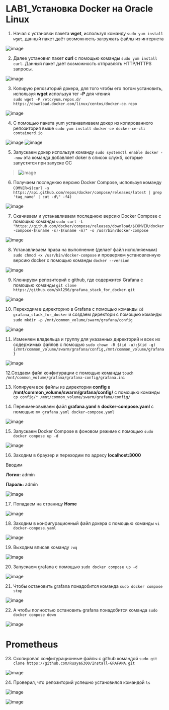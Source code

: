 # LAB1_Установка Docker на Oracle Linux
1. Начал с установки пакета <b>wget</b>, используя команду `sudo yum install wget`, данный пакет даёт возможность загружать файлы из интернета

![image](https://github.com/user-attachments/assets/0a360e80-de3a-4ba4-ba61-820676431910)

2. Далее установил пакет <b>curl</b> с помощью команды ``sudo yum install curl``. Данный пакет даёт возможность отправлять HTTP/HTTPS запросы.

![image](https://github.com/user-attachments/assets/f6dbb177-d27d-4afc-93b4-fc0fdf355471)

3. Копирую репозиторий докера, для того чтобы его потом установить, используя <b>wget</b> используя тег <b>-P</b> для чтения <br>``sudo wget -P /etc/yum.repos.d/ https://download.docker.com/linux/centos/docker-ce.repo``

![image](https://github.com/user-attachments/assets/a22d9f73-91be-4fc3-9c71-58cbb08edcc5)

4. C помощью пакета yum устанавливаем докер из копированного репозитория выше
`sudo yum install docker-ce docker-ce-cli containerd.io`

![image](https://github.com/user-attachments/assets/fe8fa00e-0b2c-4f72-9061-daaeac6b7e2b)
![image](https://github.com/user-attachments/assets/68d29c58-f217-4839-8142-6dd5ecc819ee)

5. Запускаем докер используя команду `sudo systemctl enable docker --now` эта команда добавляет doker в список служб, которые запустятся при запуске ОС

>![image](https://github.com/user-attachments/assets/8d6f1d10-89e2-46f4-9a41-df90a3f55baf)

6. Получаем последнюю версию Docker Compose, используя команду `COMVER=$(curl -s https://api.github.com/repos/docker/compose/releases/latest | grep 'tag_name' | cut -d\" -f4)`

![image](https://github.com/user-attachments/assets/9bf8675c-442d-4bfc-9eab-53b40a37405a)

7. Скачиваем и устанавливаем последнюю версию Docker Compose с помощью команды `sudo curl -L "https://github.com/docker/compose/releases/download/$COMVER/docker-compose-$(uname -s)-$(uname -m)" -o /usr/bin/docker-compose` 

![image](https://github.com/user-attachments/assets/79e40e16-9783-4cf3-9de3-ef2bf69280b5)

8. Устанавливаем права на выполнение (делает файл исполняемым) `sudo chmod +x /usr/bin/docker-compose` и проверяем установленную версию docker c помощью команды `docker --version`

![image](https://github.com/user-attachments/assets/d4d7bb88-d42d-46bc-a350-ebcb4f2c0ecc)

9. Клонируем репозиторий с github, где содержится Grafana с помощью команды `git clone https://github.com/skl256/grafana_stack_for_docker.git`

![image](https://github.com/user-attachments/assets/9872f907-9a25-40de-b9c0-9f7db0e1e02a)

10. Переходим в директорию в Grafana с помощью команды `cd grafana_stack_for_docker` и создаем директори с помощью команды `sudo mkdir -p /mnt/common_volume/swarm/grafana/config`

![image](https://github.com/user-attachments/assets/ee49d302-c202-4a89-9f77-b39019722589)

11. Изменяем владельца и группу для указанных директорий и всех их содержимых файлов с помощью `sudo chown -R $(id -u):$(id -g) {/mnt/common_volume/swarm/grafana/config,/mnt/common_volume/grafana}`

![image](https://github.com/user-attachments/assets/5e70a4e5-f74b-4c6c-a86f-08802eaaa55a)

12.Создаем файл конфигурации с помощью команды `touch /mnt/common_volume/grafana/grafana-config/grafana.ini`

13. Копируем все файлы из директории <b>config</b> в <b>/mnt/common_volume/swarm/grafana/config/</b> c помощью команды `cp config/* /mnt/common_volume/swarm/grafana/config/`

14. Переименовываем файл <b>grafana.yaml</b> в <b>docker-compose.yaml</b> с помощью `mv grafana.yaml docker-compose.yaml`

![image](https://github.com/user-attachments/assets/9be473f4-f86e-423b-9a9c-c7f3d3ca3382)

15. Запускаем Docker Compose в фоновом режиме с помощью `sudo docker compose up -d`

![image](https://github.com/user-attachments/assets/34ae7c85-8e92-4a6e-a453-fe766bc3c08d)

16. Заходим в браузер и переходим по адресу <b> localhost:3000</b>

Вводим

<b>Логин:</b> admin

<b>Пароль:</b> admin

![image](https://github.com/user-attachments/assets/a13e7c00-1225-4d30-910c-714e50bfa832)

17. Попадаем на страницу <b>Home</b>

![image](https://github.com/user-attachments/assets/9639c08f-ecf0-41c7-a804-92f37276c9f7)

18. Заходим в конфигурационный файл докера с помощью команды `vi docker-compose.yaml`

![image](https://github.com/user-attachments/assets/def93501-3bc7-4d8e-aa6a-078f3b0ea08c)

19. Выходим вписав команду `:wq`

![image](https://github.com/user-attachments/assets/e8f57f3f-bd5e-43d5-93f6-06a3fe62ebe1)

20. Запускаем grafana с помощью  `sudo docker compose up -d`

![image](https://github.com/user-attachments/assets/96fac0e6-4f00-42b3-8d47-f10058fe6867)

21. Чтобы остановить grafana понадобится команда `sudo docker compose stop`

![image](https://github.com/user-attachments/assets/f4cc977a-9d1c-4dff-ae7a-a7298a536889)

22. А чтобы полностью остановить grafana понадобится команда `sudo docker compose down`

![image](https://github.com/user-attachments/assets/e96c1a50-34c0-469f-9c6c-bfd83fe61951)

# Prometheus

23. Скопировал конфигурационные файлы с github командой `sudo git clone https://github.com/Rusya6300/Install-GRAFANA.git`

![image](https://github.com/user-attachments/assets/60ebd695-ae16-4069-b8de-e517239d20e0)

24. Проверил, что репозиторий успешно установился командой `ls`

![image](https://github.com/user-attachments/assets/f4e50f71-3b3b-425f-a37c-1c84f023e679)

![image](https://github.com/user-attachments/assets/24836b08-8e5a-41a4-9c0f-0c0a7851c7db)

